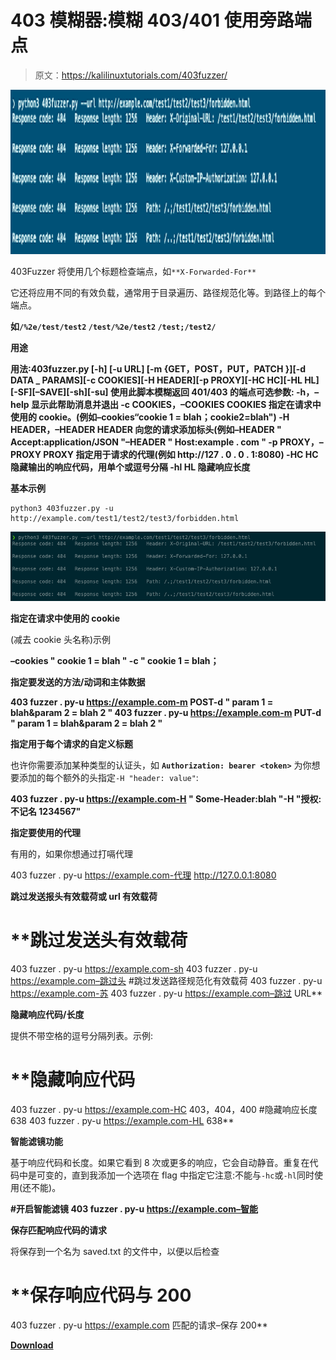 # 403 模糊器:模糊 403/401 使用旁路端点

> 原文：<https://kalilinuxtutorials.com/403fuzzer/>

[![403Fuzzer : Fuzz 403/401Ing Endpoints For Bypasses](img//6d1a78c7fb1c104926039bd1db67781d.png "403Fuzzer : Fuzz 403/401Ing Endpoints For Bypasses")](https://1.bp.blogspot.com/-z7JdeSORdvQ/YMTCrRm8FZI/AAAAAAAAJfk/Nr3m9kd-YcwI1kCuPePcKpepUO2NdK9LwCLcBGAsYHQ/s728/403Fuzzer%25281%2529.png)

403Fuzzer 将使用几个标题检查端点，如`**X-Forwarded-For**`

它还将应用不同的有效负载，通常用于目录遍历、路径规范化等。到路径上的每个端点。

**如`/%2e/test/test2` `/test/%2e/test2` `/test;/test2/`**

**用途**

**用法:403fuzzer.py [-h] [-u URL] [-m {GET，POST，PUT，PATCH }][-d DATA _ PARAMS][-c COOKIES][-H HEADER][-p PROXY][-HC HC][-HL HL][-SF][–SAVE][-sh][-su]
使用此脚本模糊返回 401/403
的端点可选参数:
-h，–help 显示此帮助消息并退出
-c COOKIES，–COOKIES COOKIES
指定在请求中使用的 cookie。(例如–cookies“cookie 1 = blah；cookie2=blah")
-H HEADER，–HEADER HEADER
向您的请求添加标头(例如–HEADER " Accept:application/JSON "–HEADER " Host:example . com "
-p PROXY，–PROXY PROXY
指定用于请求的代理(例如 http://127 . 0 . 0 . 1:8080)
-HC HC 隐藏输出的响应代码，用单个或逗号分隔
-hl HL 隐藏响应长度**

**基本示例**

```
python3 403fuzzer.py -u http://example.com/test1/test2/test3/forbidden.html
```

![](img//5b948fc8de3848e9afc3ffdf29359e8b.png)

**指定在请求中使用的 cookie**

(减去 cookie 头名称)示例

**–cookies " cookie 1 = blah "
-c " cookie 1 = blah；**

**指定要发送的方法/动词和主体数据**

**403 fuzzer . py-u https://example.com-m POST-d " param 1 = blah&param 2 = blah 2 "
403 fuzzer . py-u https://example.com-m PUT-d " param 1 = blah&param 2 = blah 2 "**

**指定用于每个请求的自定义标题**

也许你需要添加某种类型的认证头，如 **`Authorization: bearer <token>`** 为你想要添加的每个额外的头指定`-H "header: value"`:

**403 fuzzer . py-u https://example.com-H " Some-Header:blah "-H "授权:不记名 1234567"**

**指定要使用的代理**

有用的，如果你想通过打嗝代理

403 fuzzer . py-u https://example.com-代理 http://127.0.0.1:8080

**跳过发送报头有效载荷或 url 有效载荷**

# **跳过发送头有效载荷
403 fuzzer . py-u https://example.com-sh
403 fuzzer . py-u https://example.com–跳过头
#跳过发送路径规范化有效载荷
403 fuzzer . py-u https://example.com-苏
403 fuzzer . py-u https://example.com–跳过 URL**

**隐藏响应代码/长度**

提供不带空格的逗号分隔列表。示例:

# **隐藏响应代码
403 fuzzer . py-u https://example.com-HC 403，404，400
#隐藏响应长度 638
403 fuzzer . py-u https://example.com-HL 638**

**智能滤镜功能**

基于响应代码和长度。如果它看到 8 次或更多的响应，它会自动静音。重复在代码中是可变的，直到我添加一个选项在 flag 中指定它注意:不能与`-hc`或`-hl`同时使用(还不能)。

**#开启智能滤镜
403 fuzzer . py-u https://example.com–智能**

**保存匹配响应代码的请求**

将保存到一个名为 saved.txt 的文件中，以便以后检查

# **保存响应代码与 200
403 fuzzer . py-u https://example.com 匹配的请求–保存 200**

[**Download**](https://github.com/intrudir/403fuzzer)